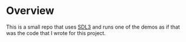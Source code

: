 # Overview

This is a small repo that uses [SDL3](https://wiki.libsdl.org/SDL3)
and runs one of the demos as if that was the code that I wrote for this
project.
